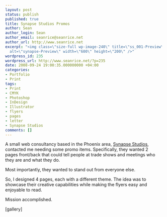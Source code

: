 ```yaml
---
layout: post
status: publish
published: true
title: Synapse Studios Promos
author: Sean
author_login: Sean
author_email: seanrice@seanrice.net
author_url: http://www.seanrice.net
excerpt: "<img class=\"size-full wp-image-240\" title=\"ss_001-Preview\" src=\"http://www.seanrice.net/wp-content/uploads/2009/06/ss_001-Preview.jpg\"
  alt=\"synapse-Preview\" width=\"600\" height=\"200\" />"
wordpress_id: 235
wordpress_url: http://www.seanrice.net/?p=235
date: 2008-09-24 19:00:35.000000000 +04:00
categories:
- Portfolio
- Print
tags:
- Print
- CMYK
- Photoshop
- InDesign
- Illustrator
- flyers
- pages
- letter
- Synapse Studios
comments: []
---
```

A small web consultancy based in the Phoenix area, <a href="http://www.synapsestudios.com">Synapse Studios</a>, contacted me needing some promo items. Specifically, they wanted 2 pages front/back that could tell people at trade shows and meetings who they are and what they do.

Most importantly, they wanted to stand out from everyone else.

So, I designed 4 pages, each with a different theme. The idea was to showcase their creative capabilities while making the flyers easy and enjoyable to read.

Mission accomplished.

[gallery]
